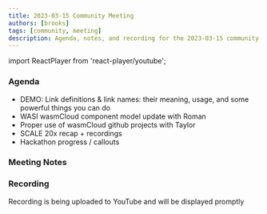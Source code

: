```yaml
---
title: 2023-03-15 Community Meeting
authors: [brooks]
tags: [community, meeting]
description: Agenda, notes, and recording for the 2023-03-15 community meeting
---
```


import ReactPlayer from 'react-player/youtube';

### Agenda
- DEMO: Link definitions & link names: their meaning, usage, and some powerful things you can do 
- WASI wasmCloud component model update with Roman
- Proper use of wasmCloud github projects with Taylor 
- SCALE 20x recap + recordings
- Hackathon progress / callouts

<!--truncate-->

### Meeting Notes

### Recording
Recording is being uploaded to YouTube and will be displayed promptly
